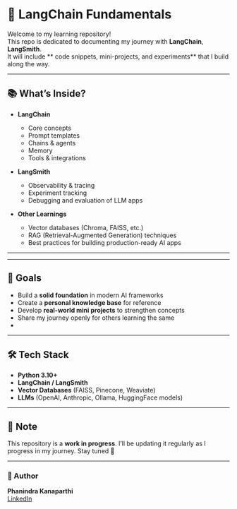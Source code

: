 # 🚀 LangChain Fundamentals

Welcome to my learning repository!  
This repo is dedicated to documenting my journey with **LangChain**, **LangSmith**.  
It will include ** code snippets, mini-projects, and experiments** that I build along the way.

---

## 📚 What’s Inside?

- **LangChain**

  - Core concepts
  - Prompt templates
  - Chains & agents
  - Memory
  - Tools & integrations
    
- **LangSmith**

  - Observability & tracing
  - Experiment tracking
  - Debugging and evaluation of LLM apps

- **Other Learnings**
  - Vector databases (Chroma, FAISS, etc.)
  - RAG (Retrieval-Augmented Generation) techniques
  - Best practices for building production-ready AI apps

---

---

## 🎯 Goals

- Build a **solid foundation** in modern AI frameworks
- Create a **personal knowledge base** for reference
- Develop **real-world mini projects** to strengthen concepts
- Share my journey openly for others learning the same
- 
---

## 🛠️ Tech Stack

- **Python 3.10+**
- **LangChain / LangSmith**
- **Vector Databases** (FAISS, Pinecone, Weaviate)
- **LLMs** (OpenAI, Anthropic, Ollama, HuggingFace models)

---

## 📌 Note

This repository is a **work in progress**. I’ll be updating it regularly as I progress in my journey. Stay tuned 🚀

---

### 👤 Author

**Phanindra Kanaparthi**  
[LinkedIn](https://www.linkedin.com/in/kanaparthi-phani/)
